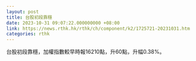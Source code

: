 ```yaml
---
layout: post
title: 台股初段靠穩
date: 2023-10-31 09:07:22.000000000 +08:00
link: https://news.rthk.hk/rthk/ch/component/k2/1725721-20231031.htm
categories: rthk
---
```


台股初段靠穩，加權指數較早時報16210點，升60點，升幅0.38%。
